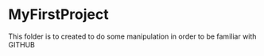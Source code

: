 # MyFirstProject
This folder is to created to do some manipulation in order to be familiar with GITHUB 

